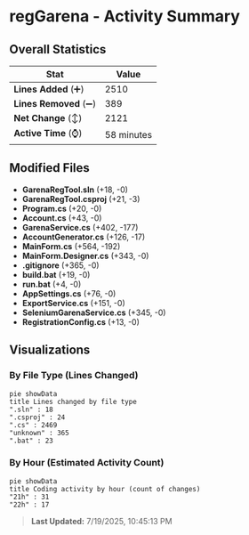 # regGarena - Activity Summary 

## Overall Statistics

| Stat                   | Value                                                             |
| ---------------------- | ----------------------------------------------------------------- |
| **Lines Added** (➕)   | 2510                                          |
| **Lines Removed** (➖) | 389                                        |
| **Net Change** (↕)    | 2121                |
| **Active Time** (⌚)   | 58 minutes |


## Modified Files
- **GarenaRegTool.sln** (+18, -0)
- **GarenaRegTool.csproj** (+21, -3)
- **Program.cs** (+20, -0)
- **Account.cs** (+43, -0)
- **GarenaService.cs** (+402, -177)
- **AccountGenerator.cs** (+126, -17)
- **MainForm.cs** (+564, -192)
- **MainForm.Designer.cs** (+343, -0)
- **.gitignore** (+365, -0)
- **build.bat** (+19, -0)
- **run.bat** (+4, -0)
- **AppSettings.cs** (+76, -0)
- **ExportService.cs** (+151, -0)
- **SeleniumGarenaService.cs** (+345, -0)
- **RegistrationConfig.cs** (+13, -0)

## Visualizations

### By File Type (Lines Changed)

```mermaid
pie showData
title Lines changed by file type
".sln" : 18
".csproj" : 24
".cs" : 2469
"unknown" : 365
".bat" : 23
```

### By Hour (Estimated Activity Count)

```mermaid
pie showData
title Coding activity by hour (count of changes)
"21h" : 31
"22h" : 17
```


> **Last Updated:** 7/19/2025, 10:45:13 PM